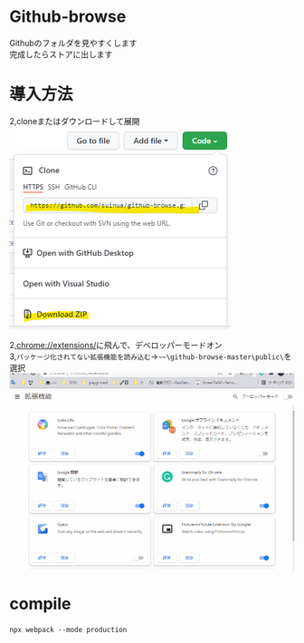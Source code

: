 # Github-browse
Githubのフォルダを見やすくします  
完成したらストアに出します  

# 導入方法
2,cloneまたはダウンロードして展開  
![download](https://raw.githubusercontent.com/suinua/github-browse/master/images/download.png)

2,[chrome://extensions/](chrome://extensions/)に飛んで、デベロッパーモードオン  
3,`パッケージ化されてない拡張機能を読み込む`→`~~\github-browse-master\public\`を選択
![download](https://raw.githubusercontent.com/suinua/github-browse/master/images/install.gif)

# compile
`npx webpack --mode production`